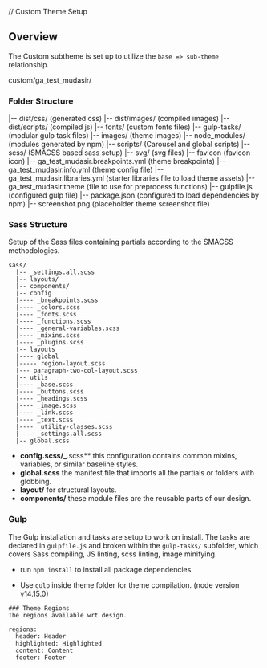 // Custom Theme Setup
## Overview
The Custom subtheme is set up to utilize the `base => sub-theme` relationship.


custom/ga_test_mudasir/ 
### Folder Structure
|-- dist/css/  (generated css) 
|-- dist/images/  (compiled images)
|-- dist/scripts/  (compiled js)
|-- fonts/ (custom fonts files)
|-- gulp-tasks/ (modular gulp task files)
|-- images/ (theme images)
|-- node_modules/  (modules generated by npm)
|-- scripts/ (Carousel and global scripts)
|-- scss/  (SMACSS based sass setup)
|-- svg/ (svg files)
|-- favicon (favicon icon)
|-- ga_test_mudasir.breakpoints.yml (theme breakpoints)
|-- ga_test_mudasir.info.yml (theme config file)
|-- ga_test_mudasir.libraries.yml (starter libraries file to load theme assets)
|-- ga_test_mudasir.theme (file to use for preprocess functions)
|-- gulpfile.js  (configured gulp file)
|-- package.json  (configured to load dependencies by npm)
|-- screenshot.png (placeholder theme screenshot file)

### Sass Structure
Setup of the Sass files containing partials according to the SMACSS methodologies.

```
sass/
  |-- _settings.all.scss
  |-- layouts/
  |-- components/
  |-- config
  |---- _breakpoints.scss
  |---- _colors.scss
  |---- _fonts.scss
  |---- _functions.scss
  |---- _general-variables.scss
  |---- _mixins.scss
  |---- _plugins.scss
  |-- layouts
  |---- global
  |----- region-layout.scss
  |--- paragraph-two-col-layout.scss
  |-- utils
  |---- _base.scss
  |---- _buttons.scss
  |---- _headings.scss
  |---- _image.scss
  |---- _link.scss
  |---- _text.scss
  |---- _utility-classes.scss
  |---- _settings.all.scss
  |-- global.scss
```
* **config.scss/_**.scss** this configuration contains common mixins, variables, or similar baseline styles.
* **global.scss**  the manifest file that imports all the partials or folders with globbing.
* **layout/**  for structural layouts.
* **components/** these module files are the reusable parts of our design.

### Gulp 
The Gulp installation and tasks are setup to work on install. The tasks are declared in `gulpfile.js` and broken within the `gulp-tasks/` subfolder, which covers Sass compiling, JS linting, scss linting, image minifying.

- run `npm install` to install all package dependencies

- Use `gulp` inside theme folder for theme compilation. (node version v14.15.0)

```
### Theme Regions
The regions available wrt design. 

regions:
  header: Header
  highlighted: Highlighted
  content: Content
  footer: Footer
